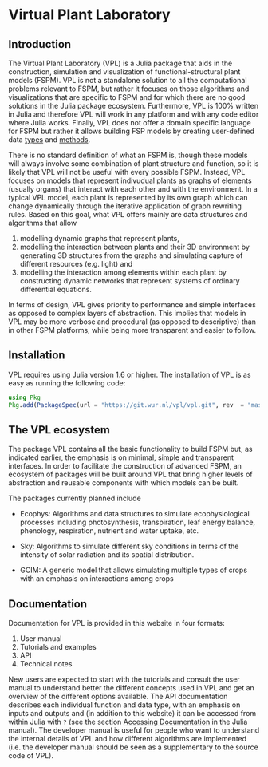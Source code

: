 # Virtual Plant Laboratory

## Introduction

The Virtual Plant Laboratory (VPL) is a Julia package that aids in the construction, 
simulation and visualization of functional-structural plant models (FSPM). VPL 
is not a standalone solution to all the computational problems relevant to FSPM, 
but rather it focuses on those algorithms and visualizations that are specific to 
FSPM and for which there are no good solutions in the Julia package ecosystem. 
Furthermore, VPL is 100% written in Julia and therefore VPL will work in any 
platform and with any code editor where Julia works. Finally, VPL does not offer 
a domain specific language for FSPM but rather it allows building FSP models by 
creating user-defined data [types](https://docs.julialang.org/en/v1/manual/types/) 
and [methods](https://docs.julialang.org/en/v1/manual/methods/).

There is no standard definition of what an  FSPM is, though these models will 
always involve some combination of plant structure and function, so it is likely 
that VPL will not be useful with every possible FSPM. Instead, VPL focuses on 
models that represent indivudual plants as graphs of elements (usually organs) 
that interact with each other and with the environment. In a typical VPL model, 
each plant is represented by its own graph which can change dynamically through 
the iterative application of graph rewriting rules. Based on this goal, what VPL 
offers mainly are data structures and algorithms that allow 

1.  modelling dynamic graphs that represent plants,  
2.  modelling the interaction between plants and their 3D environment by generating 
3D structures from the graphs and simulating capture of different resources 
(e.g. light) and 
3.  modelling the interaction among elements within each plant by constructing 
dynamic networks that represent systems of ordinary differential equations. 

In terms of design, VPL gives priority to performance and simple interfaces as
opposed to complex layers of abstraction. This implies that models in VPL may
be more verbose and procedural (as opposed to descriptive) than in other FSPM
platforms, while being more transparent and easier to follow.

## Installation 

VPL requires using Julia version 1.6 or higher. The installation of VPL is as
easy as running the following code:
```julia
using Pkg
Pkg.add(PackageSpec(url = "https://git.wur.nl/vpl/vpl.git", rev  = "master"))
```

## The VPL ecosystem

The package VPL contains all the basic functionality to build FSPM but, as 
indicated earlier, the emphasis is on minimal, simple and transparent interfaces.
In order to facilitate the construction of advanced FSPM, an ecosystem of 
packages will be built around VPL that bring higher levels of abstraction and 
reusable components with which models can be built.

The packages currently planned include

* Ecophys: Algorithms and data structures to simulate ecophysiological processes 
including photosynthesis, transpiration, leaf energy balance, phenology, 
respiration, nutrient and water uptake, etc.

* Sky: Algorithms to simulate different sky conditions in terms of the intensity 
of solar radiation and its spatial distribution.

* GCIM: A generic model that allows simulating multiple types of crops with an
emphasis on interactions among crops

## Documentation

Documentation for VPL is provided in this website in four formats:

1. User manual
2. Tutorials and examples
3. API
4. Technical notes

New users are expected to start with the tutorials and consult the user manual
to understand better the different concepts used in VPL and get an overview of
the different options available. The API documentation describes each individual 
function and data type, with an emphasis on inputs and outputs and (in addition 
to this website) it can be accessed from within Julia with `?` (see the section 
[Accessing Documentation](https://docs.julialang.org/en/v1/manual/documentation/#Accessing-Documentation-1) 
in the Julia manual). The developer manual is useful for people who want to 
understand the internal details of VPL and how different algorithms are 
implemented (i.e. the developer manual should be seen as a supplementary to the
source code of VPL).





